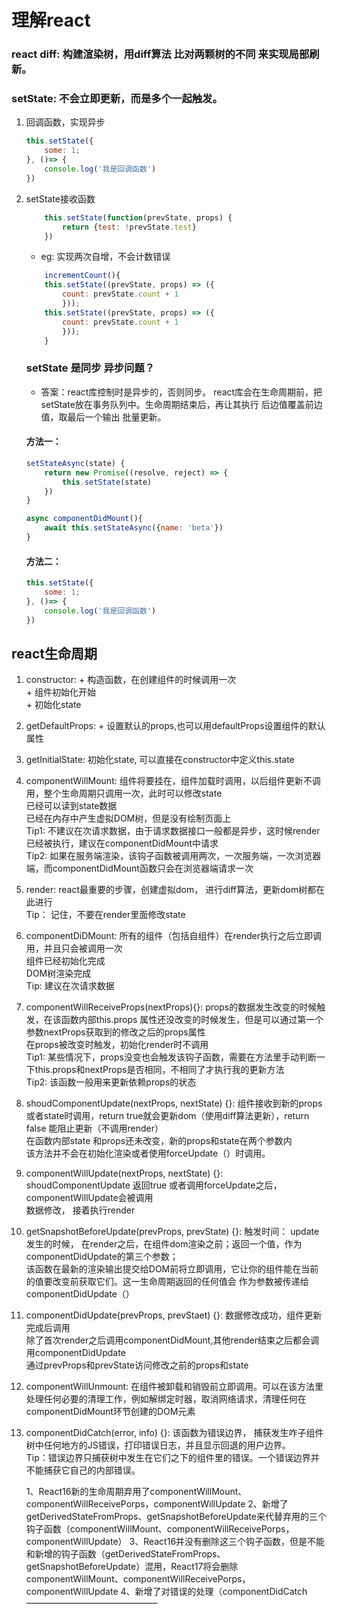# 理解react


### react diff: 构建渲染树，用diff算法 比对两颗树的不同 来实现局部刷新。

### setState: 不会立即更新，而是多个一起触发。
1. 回调函数，实现异步

    ```js
    this.setState({
        some: 1;
    }, ()=> {
        console.log('我是回调函数')
    })
    ```

2. setState接收函数

    ```js
        this.setState(function(prevState, props) {
            return {test: !prevState.test}
        })
    
    ```

    * eg: 实现两次自增，不会计数错误
    ```js
        incrementCount(){
        this.setState((prevState, props) => ({
            count: prevState.count + 1
            }));
        this.setState((prevState, props) => ({
            count: prevState.count + 1
            }));
        }
    ```

    ### setState 是同步 异步问题？

    * 答案：react库控制时是异步的，否则同步。 react库会在生命周期前，把setState放在事务队列中。生命周期结束后，再让其执行 后边值覆盖前边值，取最后一个输出 批量更新。

    #### 方法一：
    ```js
    setStateAsync(state) {
        return new Promise((resolve, reject) => {
            this.setState(state)
        })
    }

    async componentDidMount(){
        await this.setStateAsync({name: 'beta'})
    }

    ```

    #### 方法二：
    ```js
    this.setState({
        some: 1;
    }, ()=> {
        console.log('我是回调函数')
    })
    ```

## react生命周期
1. constructor:
       + 构造函数，在创建组件的时候调用一次  
       + 组件初始化开始  
       + 初始化state  

2. getDefaultProps:
           + 设置默认的props,也可以用defaultProps设置组件的默认属性  
    
3. getInitialState:
         初始化state, 可以直接在constructor中定义this.state  

4. componentWillMount:
         组件将要挂在，组件加载时调用，以后组件更新不调用，整个生命周期只调用一次，此时可以修改state  
         已经可以读到state数据  
         已经在内存中产生虚拟DOM树，但是没有绘制页面上  
         Tip1: 不建议在次请求数据，由于请求数据接口一般都是异步，这时候render已经被执行，建议在componentDidMount中请求  
         Tip2: 如果在服务端渲染，该钩子函数被调用两次，一次服务端，一次浏览器端，而componentDidMount函数只会在浏览器端请求一次  

5. render:
         react最重要的步骤，创建虚拟dom， 进行diff算法，更新dom树都在此进行  
         Tip： 记住，不要在render里面修改state  

6. componentDiDMount:
         所有的组件（包括自组件）在render执行之后立即调用，并且只会被调用一次  
         组件已经初始化完成  
         DOM树渲染完成  
         Tip: 建议在次请求数据  

7. componentWillReceiveProps(nextProps){}:
         props的数据发生改变的时候触发，在该函数内部this.props 属性还没改变的时候发生，但是可以通过第一个参数nextProps获取到的修改之后的props属性  
         在props被改变时触发，初始化render时不调用  
         Tip1: 某些情况下，props没变也会触发该钩子函数，需要在方法里手动判断一下this.props和nextProps是否相同，不相同了才执行我的更新方法  
         Tip2: 该函数一般用来更新依赖props的状态  

8. shoudComponentUpdate(nextProps, nextState) {}:
         组件接收到新的props或者state时调用，return true就会更新dom（使用diff算法更新），return false 能阻止更新（不调用render）  
         在函数内部state 和props还未改变，新的props和state在两个参数内  
         该方法并不会在初始化渲染或者使用forceUpdate（）时调用。  

9. componentWillUpdate(nextProps, nextState) {}:
         shoudComponentUpdate 返回true 或者调用forceUpdate之后，componentWillUpdate会被调用  
         数据修改， 接着执行render  

10. getSnapshotBeforeUpdate(prevProps, prevState) {}:
         触发时间： update发生的时候， 在render之后，在组件dom渲染之前；返回一个值，作为componentDidUpdate的第三个参数；  
         该函数在最新的渲染输出提交给DOM前将立即调用，它让你的组件能在当前的值要改变前获取它们。这一生命周期返回的任何值会 作为参数被传递给componentDidUpdate（）  

11. componentDidUpdate(prevProps, prevStaet) {}:
         数据修改成功，组件更新完成后调用  
         除了首次render之后调用componentDidMount,其他render结束之后都会调用componentDidUpdate  
         通过prevProps和prevState访问修改之前的props和state  

12. componentWillUnmount:
         在组件被卸载和销毁前立即调用。可以在该方法里处理任何必要的清理工作，例如解绑定时器，取消网络请求，清理任何在componentDidMount环节创建的DOM元素  

13. componentDidCatch(error, info) {}:
         该函数为错误边界， 捕获发生咋子组件树中任何地方的JS错误，打印错误日志，并且显示回退的用户边界。  
         Tip：错误边界只捕获树中发生在它们之下的组件里的错误。一个错误边界并不能捕获它自己的内部错误。  

    1、React16新的生命周期弃用了componentWillMount、componentWillReceivePorps，componentWillUpdate
    2、新增了getDerivedStateFromProps、getSnapshotBeforeUpdate来代替弃用的三个钩子函数（componentWillMount、componentWillReceivePorps，componentWillUpdate）
    3、React16并没有删除这三个钩子函数，但是不能和新增的钩子函数（getDerivedStateFromProps、getSnapshotBeforeUpdate）混用，React17将会删除componentWillMount、componentWillReceivePorps，componentWillUpdate
    4、新增了对错误的处理（componentDidCatch
    ———————————————